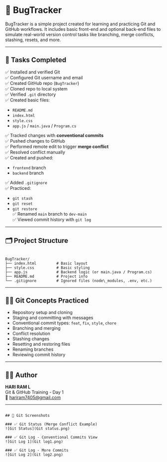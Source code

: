 

# 🐞 BugTracker

BugTracker is a simple project created for learning and practicing Git and GitHub workflows. It includes basic front-end and optional back-end files to simulate real-world version control tasks like branching, merge conflicts, stashing, resets, and more.

---

## 📌 Tasks Completed

✅ Installed and verified Git  
✅ Configured Git username and email  
✅ Created GitHub repo (`BugTracker`)  
✅ Cloned repo to local system  
✅ Verified `.git` directory  
✅ Created basic files:
- `README.md`
- `index.html`
- `style.css`
- `app.js` / `main.java` / `Program.cs`

✅ Tracked changes with **conventional commits**  
✅ Pushed changes to GitHub  
✅ Performed remote edit to trigger **merge conflict**  
✅ Resolved conflict manually  
✅ Created and pushed:
- `frontend` branch
- `backend` branch

✅ Added `.gitignore`  
✅ Practiced:
- `git stash`
- `git reset`
- `git restore`  
✅ Renamed `main` branch to `dev-main`  
✅ Viewed commit history with `git log`

---

## 🗂 Project Structure

```

BugTracker/
├── index.html         # Basic layout
├── style.css          # Basic styling
├── app.js             # Backend logic (or main.java / Program.cs)
├── README.md          # Project info
└── .gitignore         # Ignored files (node\_modules, .env, etc.)

```

---

## 🧑‍💻 Git Concepts Practiced

- Repository setup and cloning
- Staging and committing with messages
- Conventional commit types: `feat`, `fix`, `style`, `chore`
- Branching and merging
- Conflict resolution
- Stashing changes
- Resetting and restoring files
- Renaming branches
- Reviewing commit history

---

## 👨‍🏫 Author

**HARI RAM L**  
Git & GitHub Training - Day 1  
📧 hariram7405@gmail.com

---

```

## 📸 Git Screenshots

### ✅ Git Status (Merge Conflict Example)
![Git Status](Git status.png)

### ✅ Git Log - Conventional Commits View
![Git Log 1](Git log1.png)

### ✅ Git Log - More Commits
![Git Log 2](Git log2.png)
